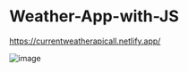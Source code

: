 # Weather-App-with-JS

https://currentweatherapicall.netlify.app/

![image](https://github.com/DilyanaStoyanova/Weather-App-with-JS/assets/123550407/6980f7b3-4b14-4b10-b880-b36958a5dfcb)


